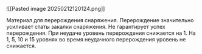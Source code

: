 ![[Pasted image 20250212120124.png]]

Материал для перерождения снаряжения. Перерождение значительно усиливает статы закалки снаряжения. 
Не гарантирует успех перерождения. При неудаче уровень перерождения снижается на 1. На 1, 5, 10 и 15 уровнях во время неудачного перерождения уровень не снижается.
